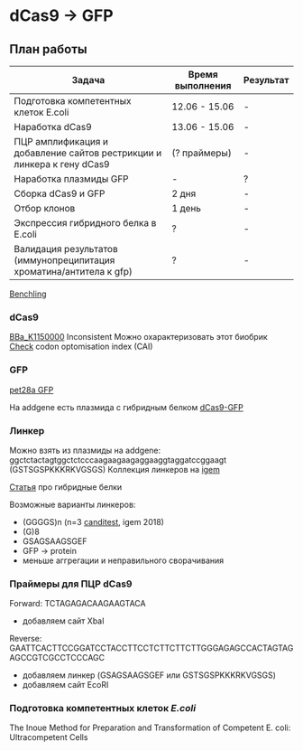 # dCas9 -> GFP

## План работы

Задача | Время выполнения | Результат
-------|------------------|-----
Подготовка компетентных клеток E.coli | 12.06 - 15.06 | -
Наработка dCas9 | 13.06 - 15.06 | -
ПЦР амплификация и добавление сайтов рестрикции и линкера к гену dCas9 | (? праймеры) | -
Наработка плазмиды GFP | - | ?
Сборка dCas9 и GFP | 2 дня | -
Отбор клонов | 1 день | -
Экспрессия гибридного белка в E.coli | ? | -
Валидация результатов (иммунопреципитация хроматина/антитела к gfp) | ? | -

[Benchling](https://benchling.com/greshnova/f_/TeZKADfR-summer-practice-2019/?filter=section%3Ainventory%3Btypes%3AIS_ONE_OF%3Afolder%2Cbasic_folder_item%2Cprotein%2Csequence%2Coligo%3Bfolder%3Alib_TeZKADfR%3BarchivePurposes%3AIS_ONE_OF%3ANOT_ARCHIVED&offset=0&limit=100&sort=name&reverse=0&q=)

### dCas9

[BBa_K1150000](http://parts.igem.org/wiki/index.php?title=Part:BBa_K1150000)
Inconsistent
Можно охарактеризовать этот биобрик
[Check](https://www.genscript.com/tools/rare-codon-analysis) codon optomisation index (CAI) 

### GFP

[pet28a GFP](https://benchling.com/greshnova/f/TeZKADfR-summer-practice-2019/seq-2hUdmAbT-pet28a_gfp-2/edit)

На addgene есть плазмида с гибридным белком [dCas9-GFP](https://www.addgene.org/64104/)

### Линкер

Можно взять из плазмиды на addgene: ggctctactagtggctctcccaagaagaagaggaaggtaggatccggaagt (GSTSGSPKKKRKVGSGS)
Коллекция линкеров на [igem](http://parts.igem.org/Protein_domains/Linker)

[Статья](https://www.ncbi.nlm.nih.gov/pmc/articles/PMC3726540/pdf/nihms-411484.pdf) про гибридные белки

Возможные варианты линкеров:
- (GGGGS)n (n=3 [canditest](http://2018.igem.org/Team:UiOslo_Norway/Design), igem 2018)
- (G)8
- GSAGSAAGSGEF
 - GFP -> protein
 - меньше аггрегации и неправильного сворачивания

### Праймеры для ПЦР dCas9

Forward: TCTAGAGACAAGAAGTACA

- добавляем сайт XbaI

Reverse: GAATTCACTTCCGGATCCTACCTTCCTCTTCTTCTTGGGAGAGCCACTAGTAGAGCCGTCGCCTCCCAGC

- добавляем линкер (GSAGSAAGSGEF или GSTSGSPKKKRKVGSGS)
- добавляем сайт EcoRI

### Подготовка компетентных клеток *E.coli*

The Inoue Method for Preparation and Transformation of Competent E. coli: Ultracompetent Cells
